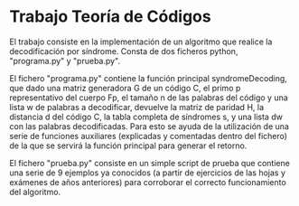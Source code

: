 # Trabajo Teoría de Códigos

El trabajo consiste en la implementación de un algoritmo que realice la decodificación por síndrome. Consta de dos ficheros python, "programa.py" y "prueba.py".

El fichero "programa.py" contiene la función principal syndromeDecoding, que dado una matriz generadora G de un código C, el primo p representativo del cuerpo Fp, el tamaño n de las palabras del código y una lista w de palabras a decodificar, devuelve la matriz de paridad H, la distancia d del código C, la tabla completa de síndromes s, y una lista dw con las palabras decodificadas.
Para esto se ayuda de la utilización de una serie de funciones auxiliares (explicadas y comentadas dentro del fichero) de la que se servirá la función principal para generar el retorno.

El fichero "prueba.py" consiste en un simple script de prueba que contiene una serie de 9 ejemplos ya conocidos (a partir de ejercicios de las hojas y exámenes de años anteriores) para corroborar el correcto funcionamiento del algoritmo.